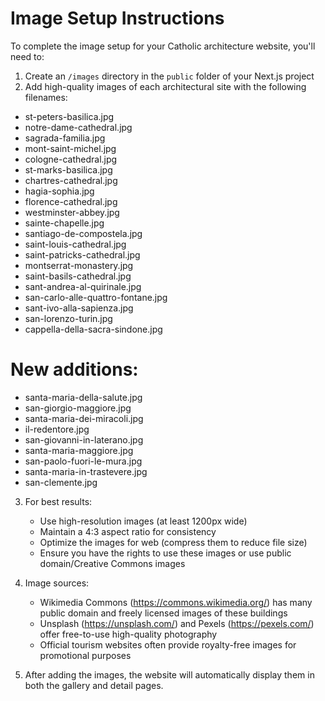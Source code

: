# Image Setup Instructions

To complete the image setup for your Catholic architecture website, you'll need to:

1. Create an `/images` directory in the `public` folder of your Next.js project
2. Add high-quality images of each architectural site with the following filenames:

- st-peters-basilica.jpg
- notre-dame-cathedral.jpg
- sagrada-familia.jpg
- mont-saint-michel.jpg
- cologne-cathedral.jpg
- st-marks-basilica.jpg
- chartres-cathedral.jpg
- hagia-sophia.jpg
- florence-cathedral.jpg
- westminster-abbey.jpg
- sainte-chapelle.jpg
- santiago-de-compostela.jpg
- saint-louis-cathedral.jpg
- saint-patricks-cathedral.jpg
- montserrat-monastery.jpg
- saint-basils-cathedral.jpg
- sant-andrea-al-quirinale.jpg
- san-carlo-alle-quattro-fontane.jpg
- sant-ivo-alla-sapienza.jpg
- san-lorenzo-turin.jpg
- cappella-della-sacra-sindone.jpg

# New additions:
- santa-maria-della-salute.jpg
- san-giorgio-maggiore.jpg
- santa-maria-dei-miracoli.jpg
- il-redentore.jpg
- san-giovanni-in-laterano.jpg
- santa-maria-maggiore.jpg
- san-paolo-fuori-le-mura.jpg
- santa-maria-in-trastevere.jpg
- san-clemente.jpg

3. For best results:
   - Use high-resolution images (at least 1200px wide)
   - Maintain a 4:3 aspect ratio for consistency
   - Optimize the images for web (compress them to reduce file size)
   - Ensure you have the rights to use these images or use public domain/Creative Commons images

4. Image sources:
   - Wikimedia Commons (https://commons.wikimedia.org/) has many public domain and freely licensed images of these buildings
   - Unsplash (https://unsplash.com/) and Pexels (https://pexels.com/) offer free-to-use high-quality photography
   - Official tourism websites often provide royalty-free images for promotional purposes

5. After adding the images, the website will automatically display them in both the gallery and detail pages.

